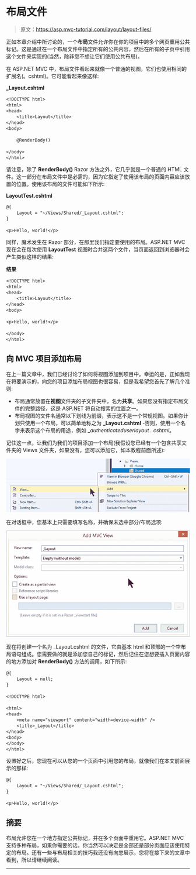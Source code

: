 # 布局文件

> 原文：<https://asp.mvc-tutorial.com/layout/layout-files/>

正如本章介绍中所讨论的，一个**布局**文件允许你在你的项目中跨多个网页重用公共标记。这是通过在一个布局文件中指定所有的公共内容，然后在所有的子页中引用这个文件来实现的(当然，除非您不想让它们使用公共布局)。

在 ASP.NET MVC 中，布局文件看起来就像一个普通的视图，它们也使用相同的扩展名(。cshtml)。它可能看起来像这样:

**_Layout.cshtml**

```
<!DOCTYPE html>
<html>
<head>    
    <title>Layout</title>
</head>
<body>

    @RenderBody()

</body>
</html>
```

请注意，除了 **RenderBody()** Razor 方法之外，它几乎就是一个普通的 HTML 文件。这一部分在布局文件中是必需的，因为它指定了使用该布局的页面内容应该放置的位置。使用该布局的文件可能如下所示:

**LayoutTest.cshtml**

<input type="hidden" name="IL_IN_ARTICLE">

```
@{
    Layout = "~/Views/Shared/_Layout.cshtml";
}

<p>Hello, world!</p>
```

同样，魔术发生在 Razor 部分，在那里我们指定要使用的布局。ASP.NET MVC 现在会在每次使用 **LayoutTest** 视图时合并这两个文件，当页面返回到浏览器时会产生类似这样的结果:

**结果**

```
<!DOCTYPE html>
<html>
<head>    
    <title>Layout</title>
</head>
<body>

<p>Hello, world!</p>

</body>
</html>
```

## 向 MVC 项目添加布局

在上一篇文章中，我们已经讨论了如何将视图添加到项目中。幸运的是，正如我现在将要演示的，向您的项目添加布局视图也很容易，但是我希望您首先了解几个准则:

*   布局通常放置在**视图**文件夹的子文件夹中，名为**共享**。如果您没有指定布局文件的完整路径，这是 ASP.NET 将自动搜索的位置之一。
*   布局视图的文件名通常以下划线为前缀，表示这不是一个常规视图。如果你计划只使用一个布局，可以简单地称之为 **_Layout.cshtml** -否则，使用一个名字来表示这个布局的用途，例如 _*authenticateduserlayout . cshtml*。

记住这一点，让我们为我们的项目添加一个布局(我假设您已经有一个包含共享文件夹的 Views 文件夹，如果没有，您可以添加它，如本教程前面所述):

![](img/7ba4a082157644d33f2e61135f5d53a0.png "Add - View menu")

在对话框中，您基本上只需要填写名称，并确保未选中部分/布局选项:

![](img/eb9d1de38b9237c19f17a43c2acfb59f.png "Add Layout dialog")

现在将创建一个名为 _Layout.cshtml 的文件，它由基本 html 和顶部的一个空布局语句组成。您需要做的就是添加您自己的标记，然后记住在您想要插入页面内容的地方添加对 **RenderBody()** 方法的调用，如下所示:

```
@{
    Layout = null;
}

<!DOCTYPE html>

<html>
<head>
    <meta name="viewport" content="width=device-width" />
    <title>_Layout</title>
</head>
<body>
</body>
</html>
```

设置好之后，您现在可以从您的一个页面中引用您的布局，就像我们在本文前面展示的那样:

```
@{
    Layout = "~/Views/Shared/_Layout.cshtml";
}

<p>Hello, world!</p>
```

## 摘要

布局允许您在一个地方指定公共标记，并在多个页面中重用它。ASP.NET MVC 支持多种布局，如果你需要的话，你当然可以决定是全部还是部分页面应该使用特定的布局。还有一些与布局相关的技巧我还没有向您展示，您将在接下来的文章中看到，所以请继续阅读。

* * *
